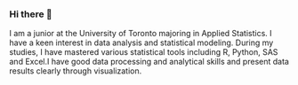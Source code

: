 ### Hi there 👋
I am a junior at the University of Toronto majoring in Applied Statistics. I have a keen interest in data analysis and statistical modeling. During my studies, I have mastered various statistical tools including R, Python, SAS and Excel.I have good data processing and analytical skills and present data results clearly through visualization.
<!--
**TonySun1107/TonySun1107** is a ✨ _special_ ✨ repository because its `README.md` (this file) appears on your GitHub profile.

Here are some ideas to get you started:

- 🔭 I’m currently working on the University of Toronto
- 🌱 I’m currently learning Applied Statistics
- 👯 I’m looking to collaborate on ...
- 🤔 I’m looking for help with ...
- 💬 Ask me about ...
- 📫 How to reach me: ...
- 😄 Pronouns: ...
- ⚡ Fun fact: ...
-->
